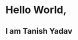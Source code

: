 <h1> Hello World,</h1>

<h2> I am<b> Tanish Yadav </b></h2>
<br>

<!--
  ______            _      ____  __          __           
 /_  __/___ _____  (_)____/ /\ \/ /___ _____/ /___ __   __
  / / / __ `/ __ \/ / ___/ __ \  / __ `/ __  / __ `/ | / /
 / / / /_/ / / / / (__  ) / / / / /_/ / /_/ / /_/ /| |/ / 
/_/  \__,_/_/ /_/_/____/_/ /_/_/\__,_/\__,_/\__,_/ |___/  

WAS HERE
-->
